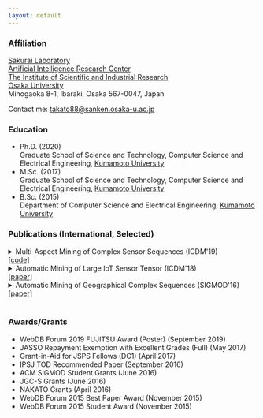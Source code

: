```yaml
---
layout: default
---
```


### Affiliation
[Sakurai Laboratory](https://www.dm.sanken.osaka-u.ac.jp)  
[Artificial Intelligence Research Center](https://www.sanken.osaka-u.ac.jp/organization/ai_center/)  
[The Institute of Scientific and Industrial Research](https://www.sanken.osaka-u.ac.jp/en/)  
[Osaka University](https://www.osaka-u.ac.jp/en/index.html)  
Mihogaoka 8-1, Ibaraki, Osaka 567-0047, Japan  

Contact me: <takato88@sanken.osaka-u.ac.jp>  

### Education
- Ph.D. (2020)  
    Graduate School of Science and Technology, Computer Science and Electrical Engineering, [Kumamoto University](https://www.kumamoto-u.ac.jp/)
- M.Sc. (2017)  
    Graduate School of Science and Technology, Computer Science and Electrical Engineering, [Kumamoto University](https://www.kumamoto-u.ac.jp/)
- B.Sc. (2015)  
    Department of Computer Science and Electrical Engineering, [Kumamoto University](https://www.kumamoto-u.ac.jp/)

### Publications (International, Selected)
<details>
<summary>
Multi-Aspect Mining of Complex Sensor Sequences (ICDM'19)<br><a href="https://github.com/TakatoHonda/CubeMarker">[code]</a>
</summary>
Takato Honda, Yasuko Matsubara, Ryo Neyama, Mutsumi Abe, Yasushi Sakurai: <u>``Multi-Aspect Mining of Complex Sensor Sequences”</u>, IEEE International Conference on Data Mining (ICDM), Beijing, China, November 8-11, 2019 (Full paper) (Acceptance ratio 9.08%) (to appear).
</details>

<details>
<summary>
Automatic Mining of Large IoT Sensor Tensor (ICDM'18)<br><a href="https://ieeexplore.ieee.org/document/8637498">[paper]</a>
</summary>
Takato Honda, Yasuko Matsubara, Yasushi Sakurai: <u>``Automatic Mining of Large IoT Sensor Tensor"</u>, IEEE International Conference on Data Mining (ICDM) Ph.D. Forum, Singapore, November 17-20, 2018.
</details>

<details>
<summary>
Automatic Mining of Geographical Complex Sequences (SIGMOD'16)<br><a href="https://dl.acm.org/citation.cfm?doid=2926693.2929903">[paper]</a>
</summary>
Takato Honda: <u>``TrailMarker: Automatic Mining of Geographical Complex Sequences"</u>, ACM SIGMOD International Conference on Management of Data (SIGMOD), Ph.D. Symposium, San Francisco, USA, June 2016. 
</details><br>

### Awards/Grants
- WebDB Forum 2019 FUJITSU Award (Poster) (September 2019)  
- JASSO Repayment Exemption with Excellent Grades (Full) (May 2017)  
- Grant-in-Aid for JSPS Fellows (DC1) (April 2017)  
- IPSJ TOD Recommended Paper (September 2016)  
- ACM SIGMOD Student Grants (June 2016)  
- JGC-S Grants (June 2016)  
- NAKATO Grants (April 2016)  
- WebDB Forum 2015 Best Paper Award (November 2015)  
- WebDB Forum 2015 Student Award (November 2015)  
